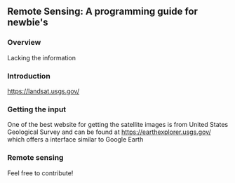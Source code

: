 ## Remote Sensing: A programming guide for newbie's
### Overview
Lacking the information
### Introduction

https://landsat.usgs.gov/

### Getting the input
One of the best website for getting the satellite images is from United States Geological Survey and can be found at https://earthexplorer.usgs.gov/ which offers a interface similar to Google Earth

### Remote sensing

Feel free to contribute!
